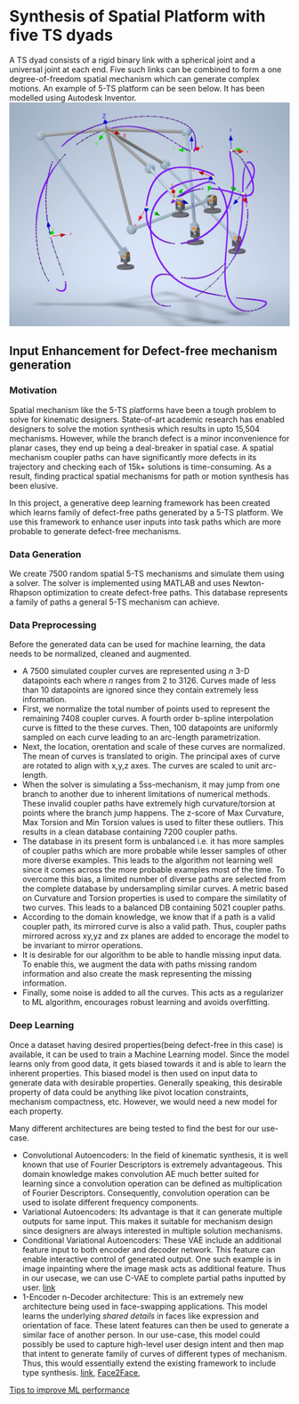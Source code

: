 # Synthesis of Spatial Platform with five TS dyads

A TS dyad consists of a rigid binary link with a spherical joint and a universal joint at each end. Five such links can be combined to form a one degree-of-freedom spatial mechanism which can generate complex motions. An example of 5-TS platform can be seen below. It has been modelled using Autodesk Inventor.
<img src="Innocenti Example.JPG" width="900" title="5-TS Platform"/>

## Input Enhancement for Defect-free mechanism generation

### Motivation
Spatial mechanism like the 5-TS platforms have been a tough problem to solve for kinematic designers. State-of-art academic research has enabled designers to solve the motion synthesis which results in upto 15,504 mechanisms. However, while the branch defect is a minor inconvenience for planar cases, they end up being a deal-breaker in spatial case. A spatial mechanism coupler paths can have significantly more defects in its trajectory and checking each of 15k+ solutions is time-consuming. As a result, finding practical spatial mechanisms for path or motion synthesis has been elusive.

In this project, a generative deep learning framework has been created which learns family of defect-free paths generated by a 5-TS platform. We use this framework to enhance user inputs into task paths which are more probable to generate defect-free mechanisms. 

### Data Generation
We create 7500 random spatial 5-TS mechanisms and simulate them using a solver. The solver is implemented using MATLAB and uses Newton-Rhapson optimization to create defect-free paths. This database represents a family of paths a general 5-TS mechanism can achieve.

### Data Preprocessing
Before the generated data can be used for machine learning, the data needs to be normalized, cleaned and augmented. 
- A 7500 simulated coupler curves are represented using $n$ 3-D datapoints each where $n$ ranges from 2 to 3126. Curves made of less than 10 datapoints are ignored since they contain extremely less information. 
- First, we normalize the total number of points used to represent the remaining 7408 coupler curves. A fourth order b-spline interpolation curve is fitted to the these curves. Then, 100 datapoints are uniformly sampled on each curve leading to an arc-length parametrization.
- Next, the location, orentation and scale of these curves are normalized. The mean of curves is translated to origin. The principal axes of curve are rotated to align with x,y,z axes. The curves are scaled to unit arc-length.
- When the solver is simulating a 5ss-mechanism, it may jump from one branch to another due to inherent limitations of numerical methods. These invalid coupler paths have extremely high curvature/torsion at points where the branch jump happens. The z-score of Max Curvature, Max Torsion and Min Torsion values is used to filter these outliers. This results in a clean database containing 7200 coupler paths.
- The database in its present form is unbalanced i.e. it has more samples of coupler paths which are more probable while lesser samples of other more diverse examples. This leads to the algorithm not learning well since it comes across the more probable examples most of the time. To overcome this bias, a limited number of diverse paths are selected from the complete database by undersampling similar curves. A metric based on Curvature and Torsion properties is used to compare the similatity of two curves. This leads to a balanced DB containing 5021 coupler paths.
- According to the domain knowledge, we know that if a path is a valid coupler path, its mirrored curve is also a valid path. Thus, coupler paths mirrored across xy,yz and zx planes are added to encorage the model to be invariant to mirror operations.
- It is desirable for our algorithm to be able to handle missing input data. To enable this, we augment the data with paths missing random information and also create the mask representing the missing information.
- Finally, some noise is added to all the curves. This acts as a regularizer to ML algorithm, encourages robust learning and avoids overfitting.


### Deep Learning
Once a dataset having desired properties(being defect-free in this case) is available, it can be used to train a Machine Learning model. Since the model learns only from good data, it gets biased towards it and is able to learn the inherent properties. This biased model is then used on input data to generate data with desirable properties. Generally speaking, this desirable property of data could be anything like pivot location constraints, mechanism compactness, etc. However, we would need a new model for each property. 

Many different architectures are being tested to find the best for our use-case.
- Convolutional Autoencoders: In the field of kinematic synthesis, it is well known that use of Fourier Descriptors is extremely advantageous. This domain knowledge makes convolution AE much better suited for learning since a convolution operation can be defined as multiplication of Fourier Descriptors. Consequently, convolution operation can be used to isolate different frequency components.
- Variational Autoencoders: Its advantage is that it can generate multiple outputs for same input. This makes it suitable for mechanism design since designers are always interested in multiple solution mechanisms.
- Conditional Variational Autoencoders: These VAE include an additional feature input to both encoder and decoder network. This feature can enable interactive control of generated output. One such example is in image inpainting where the image mask acts as additional feature. Thus in our usecase, we can use C-VAE to complete partial paths inputted by user. [link](https://arxiv.org/abs/1806.02382)
- 1-Encoder n-Decoder architecture: This is an extremely new architecture being used in face-swapping applications. This model learns the underlying *shared details* in faces like expression and orientation of face. These latent features can then be used to generate a similar face of another person. In our use-case, this model could possibly be used to capture high-level user design intent and then map that intent to generate family of curves of different types of mechanism. Thus, this would essentially extend the existing framework to include type synthesis. [link](https://medium.com/@jonathan_hui/how-deep-learning-fakes-videos-deepfakes-and-how-to-detect-it-c0b50fbf7cb9), [Face2Face](https://ieeexplore.ieee.org/document/7780631), 


[Tips to improve ML performance](https://machinelearningmastery.com/machine-learning-performance-improvement-cheat-sheet/)



